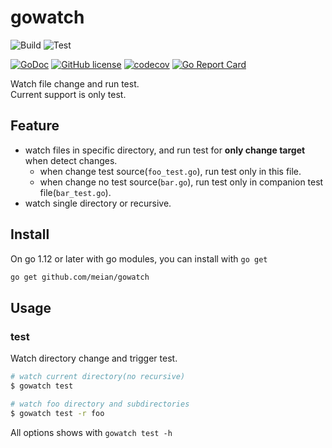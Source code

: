 # gowatch

![Build](https://github.com/meian/gowatch/workflows/Build/badge.svg)
![Test](https://github.com/meian/gowatch/workflows/Test/badge.svg)

[![GoDoc](https://godoc.org/github.com/meian/gowatch?status.svg)](https://godoc.org/github.com/meian/gowatch)
[![GitHub license](https://img.shields.io/github/license/meian/gowatch?color=orange)](https://github.com/meian/gowatch/blob/master/LICENSE)
[![codecov](https://codecov.io/gh/meian/gowatch/branch/master/graph/badge.svg)](https://codecov.io/gh/meian/gowatch)
[![Go Report Card](https://goreportcard.com/badge/github.com/meian/gowatch)](https://goreportcard.com/report/github.com/meian/gowatch)

Watch file change and run test.  
Current support is only test.

## Feature

-   watch files in specific directory, and run test for **only change target** when detect changes.
    -   when change test source(`foo_test.go`), run test only in this file.
    -   when change no test source(`bar.go`), run test only in companion test file(`bar_test.go`).
-   watch single directory or recursive.

## Install

On go 1.12 or later with go modules, you can install with `go get`

```bash
go get github.com/meian/gowatch
```

## Usage

### test

Watch directory change and trigger test.

```bash
# watch current directory(no recursive)
$ gowatch test

# watch foo directory and subdirectories
$ gowatch test -r foo
```

All options shows with `gowatch test -h`
